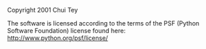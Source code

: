 Copyright 2001 Chui Tey

The software is licensed according to the terms of the PSF (Python Software Foundation) license found here: http://www.python.org/psf/license/